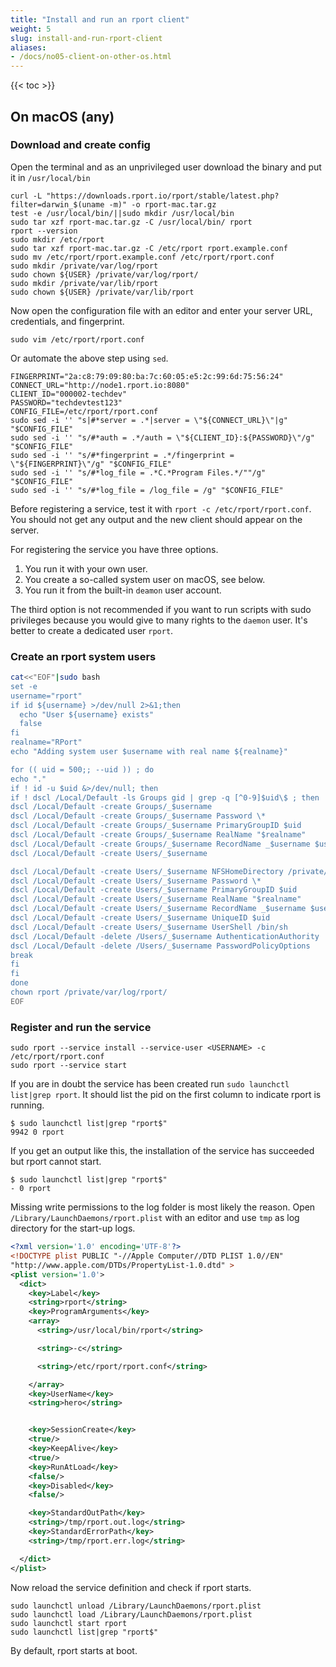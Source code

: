 ```yaml
---
title: "Install and run an rport client"
weight: 5
slug: install-and-run-rport-client
aliases:
- /docs/no05-client-on-other-os.html
---
```

{{< toc >}}

## On macOS (any)

### Download and create config

Open the terminal and as an unprivileged user download the binary and put it in `/usr/local/bin`

```shell
curl -L "https://downloads.rport.io/rport/stable/latest.php?filter=darwin_$(uname -m)" -o rport-mac.tar.gz
test -e /usr/local/bin/||sudo mkdir /usr/local/bin
sudo tar xzf rport-mac.tar.gz -C /usr/local/bin/ rport
rport --version
sudo mkdir /etc/rport
sudo tar xzf rport-mac.tar.gz -C /etc/rport rport.example.conf
sudo mv /etc/rport/rport.example.conf /etc/rport/rport.conf
sudo mkdir /private/var/log/rport
sudo chown ${USER} /private/var/log/rport/
sudo mkdir /private/var/lib/rport
sudo chown ${USER} /private/var/lib/rport
```

Now open the configuration file with an editor and enter your server URL, credentials, and fingerprint.

```shell
sudo vim /etc/rport/rport.conf
```

Or automate the above step using `sed`.

```shell
FINGERPRINT="2a:c8:79:09:80:ba:7c:60:05:e5:2c:99:6d:75:56:24"
CONNECT_URL="http://node1.rport.io:8080"
CLIENT_ID="000002-techdev"
PASSWORD="techdevtest123"
CONFIG_FILE=/etc/rport/rport.conf
sudo sed -i '' "s|#*server = .*|server = \"${CONNECT_URL}\"|g" "$CONFIG_FILE"
sudo sed -i '' "s/#*auth = .*/auth = \"${CLIENT_ID}:${PASSWORD}\"/g" "$CONFIG_FILE"
sudo sed -i '' "s/#*fingerprint = .*/fingerprint = \"${FINGERPRINT}\"/g" "$CONFIG_FILE"
sudo sed -i '' "s/#*log_file = .*C.*Program Files.*/""/g" "$CONFIG_FILE"
sudo sed -i '' "s/#*log_file = /log_file = /g" "$CONFIG_FILE"
```

Before registering a service, test it with `rport -c /etc/rport/rport.conf`. You should not get any output and the new
client should appear on the server.

For registering the service you have three options.

1. You run it with your own user.
2. You create a so-called system user on macOS, see below.
3. You run it from the built-in `deamon` user account.

The third option is not recommended if you want to run scripts with sudo privileges because you would give to many
rights to the `daemon` user. It's better to create a dedicated user `rport`.

### Create an rport system users

```bash
cat<<"EOF"|sudo bash
set -e
username="rport"
if id ${username} >/dev/null 2>&1;then
  echo "User ${username} exists"
  false
fi
realname="RPort"
echo "Adding system user $username with real name ${realname}"

for (( uid = 500;; --uid )) ; do
echo "."
if ! id -u $uid &>/dev/null; then
if ! dscl /Local/Default -ls Groups gid | grep -q [^0-9]$uid\$ ; then
dscl /Local/Default -create Groups/_$username
dscl /Local/Default -create Groups/_$username Password \*
dscl /Local/Default -create Groups/_$username PrimaryGroupID $uid
dscl /Local/Default -create Groups/_$username RealName "$realname"
dscl /Local/Default -create Groups/_$username RecordName _$username $username
dscl /Local/Default -create Users/_$username

dscl /Local/Default -create Users/_$username NFSHomeDirectory /private/var/lib/rport
dscl /Local/Default -create Users/_$username Password \*
dscl /Local/Default -create Users/_$username PrimaryGroupID $uid
dscl /Local/Default -create Users/_$username RealName "$realname"
dscl /Local/Default -create Users/_$username RecordName _$username $username
dscl /Local/Default -create Users/_$username UniqueID $uid
dscl /Local/Default -create Users/_$username UserShell /bin/sh
dscl /Local/Default -delete /Users/_$username AuthenticationAuthority
dscl /Local/Default -delete /Users/_$username PasswordPolicyOptions
break
fi
fi
done
chown rport /private/var/log/rport/
EOF
```

### Register and run the service

```shell
sudo rport --service install --service-user <USERNAME> -c /etc/rport/rport.conf
sudo rport --service start
```

If you are in doubt the service has been created run `sudo launchctl list|grep rport`. It should list the pid on the
first column to indicate rport is running.

```shell
$ sudo launchctl list|grep "rport$"
9942 0 rport
```

If you get an output like this, the installation of the service has succeeded but rport cannot start.

```shell
$ sudo launchctl list|grep "rport$"
- 0 rport
```

Missing write permissions to the log folder is most likely the reason.
Open `/Library/LaunchDaemons/rport.plist` with an editor and use `tmp` as log directory for the start-up logs.

```xml
<?xml version='1.0' encoding='UTF-8'?>
<!DOCTYPE plist PUBLIC "-//Apple Computer//DTD PLIST 1.0//EN"
"http://www.apple.com/DTDs/PropertyList-1.0.dtd" >
<plist version='1.0'>
  <dict>
    <key>Label</key>
    <string>rport</string>
    <key>ProgramArguments</key>
    <array>
      <string>/usr/local/bin/rport</string>

      <string>-c</string>

      <string>/etc/rport/rport.conf</string>

    </array>
    <key>UserName</key>
    <string>hero</string>


    <key>SessionCreate</key>
    <true/>
    <key>KeepAlive</key>
    <true/>
    <key>RunAtLoad</key>
    <false/>
    <key>Disabled</key>
    <false/>

    <key>StandardOutPath</key>
    <string>/tmp/rport.out.log</string>
    <key>StandardErrorPath</key>
    <string>/tmp/rport.err.log</string>

  </dict>
</plist>
```

Now reload the service definition and check if rport starts.

```shell
sudo launchctl unload /Library/LaunchDaemons/rport.plist
sudo launchctl load /Library/LaunchDaemons/rport.plist
sudo launchctl start rport
sudo launchctl list|grep "rport$"
```

By default, rport starts at boot.
